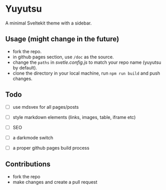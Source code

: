 # Yuyutsu
A minimal Sveltekit theme with a sidebar. 


## Usage (might change in the future)
- fork the repo.
- in github pages section, use ``/doc`` as the source.
- change the ``paths`` in _svetle.config.js_ to match your repo name (yuyutsu by default).
- clone the directory in your local machine, run ``npm run build`` and push changes.

## Todo 
- [ ] use mdsvex for all pages/posts
- [ ] style markdown elements (links, images, table, iframe etc)
- [ ] SEO
- [ ] a darkmode switch
- [ ] a proper github pages build process



## Contributions
- fork the repo
- make changes and create a pull request

